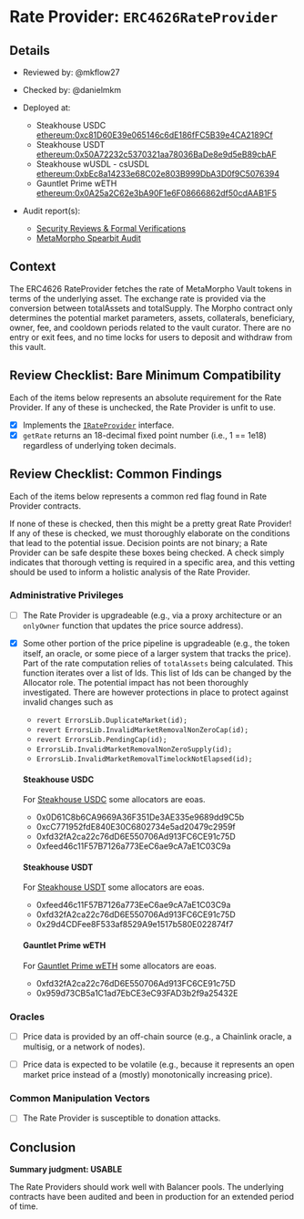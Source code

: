 # Rate Provider: `ERC4626RateProvider`

## Details
- Reviewed by: @mkflow27
- Checked by: @danielmkm
- Deployed at:
    - Steakhouse USDC [ethereum:0xc81D60E39e065146c6dE186fFC5B39e4CA2189Cf](https://etherscan.io/address/0xc81D60E39e065146c6dE186fFC5B39e4CA2189Cf#code)
    - Steakhouse USDT [ethereum:0x50A72232c5370321aa78036BaDe8e9d5eB89cbAF](https://etherscan.io/address/0x50A72232c5370321aa78036BaDe8e9d5eB89cbAF#code)
     - Steakhouse wUSDL - csUSDL [ethereum:0xbEc8a14233e68C02e803B999DbA3D0f9C5076394](https://etherscan.io/address/0xbEc8a14233e68C02e803B999DbA3D0f9C5076394#code)
    - Gauntlet Prime wETH [ethereum:0x0A25a2C62e3bA90F1e6F08666862df50cdAAB1F5](https://etherscan.io/address/0x0A25a2C62e3bA90F1e6F08666862df50cdAAB1F5#code)


- Audit report(s):
    - [Security Reviews & Formal Verifications](https://docs.morpho.org/security-reviews/)
    - [MetaMorpho Spearbit Audit](https://github.com/morpho-org/metamorpho/blob/main/audits/2023-11-14-metamorpho-cantina-managed-review.pdf)

## Context
The ERC4626 RateProvider fetches the rate of MetaMorpho Vault tokens in terms of the underlying asset. The exchange rate is provided via the conversion between totalAssets and totalSupply. The Morpho contract only determines the potential market parameters, assets, collaterals, beneficiary, owner, fee, and cooldown periods related to the vault curator. There are no entry or exit fees, and no time locks for users to deposit and withdraw from this vault. 

## Review Checklist: Bare Minimum Compatibility
Each of the items below represents an absolute requirement for the Rate Provider. If any of these is unchecked, the Rate Provider is unfit to use.

- [x] Implements the [`IRateProvider`](https://github.com/balancer/balancer-v2-monorepo/blob/bc3b3fee6e13e01d2efe610ed8118fdb74dfc1f2/pkg/interfaces/contracts/pool-utils/IRateProvider.sol) interface.
- [x] `getRate` returns an 18-decimal fixed point number (i.e., 1 == 1e18) regardless of underlying token decimals.

## Review Checklist: Common Findings
Each of the items below represents a common red flag found in Rate Provider contracts.

If none of these is checked, then this might be a pretty great Rate Provider! If any of these is checked, we must thoroughly elaborate on the conditions that lead to the potential issue. Decision points are not binary; a Rate Provider can be safe despite these boxes being checked. A check simply indicates that thorough vetting is required in a specific area, and this vetting should be used to inform a holistic analysis of the Rate Provider.

### Administrative Privileges
- [ ] The Rate Provider is upgradeable (e.g., via a proxy architecture or an `onlyOwner` function that updates the price source address).

- [x] Some other portion of the price pipeline is upgradeable (e.g., the token itself, an oracle, or some piece of a larger system that tracks the price). 
    Part of the rate computation relies of `totalAssets` being calculated. This function iterates over a list of Ids. This list of Ids can be changed by the Allocator role. The potential impact has not been thoroughly investigated. There are however protections in place to protect against invalid changes such as
    - `revert ErrorsLib.DuplicateMarket(id);`
    - `revert ErrorsLib.InvalidMarketRemovalNonZeroCap(id);`
    - `revert ErrorsLib.PendingCap(id);`
    - `ErrorsLib.InvalidMarketRemovalNonZeroSupply(id);`
    - `ErrorsLib.InvalidMarketRemovalTimelockNotElapsed(id);`

    #### Steakhouse USDC 
    For [Steakhouse USDC](https://etherscan.io/address/0xBEEF01735c132Ada46AA9aA4c54623cAA92A64CB) some allocators are eoas.
    - 0x0D61C8b6CA9669A36F351De3AE335e9689dd9C5b
    - 0xcC771952fdE840E30C6802734e5ad20479c2959f
    - 0xfd32fA2ca22c76dD6E550706Ad913FC6CE91c75D
    - 0xfeed46c11F57B7126a773EeC6ae9cA7aE1C03C9a
    #### Steakhouse USDT
    For [Steakhouse USDT](https://etherscan.io/address/0xbEef047a543E45807105E51A8BBEFCc5950fcfBa) some allocators are eoas.
    - 0xfeed46c11F57B7126a773EeC6ae9cA7aE1C03C9a
    - 0xfd32fA2ca22c76dD6E550706Ad913FC6CE91c75D
    - 0x29d4CDFee8F533af8529A9e1517b580E022874f7
    #### Gauntlet Prime wETH
    For [Gauntlet Prime wETH](https://etherscan.io/address/0x2371e134e3455e0593363cBF89d3b6cf53740618) some allocators are eoas.
    - 0xfd32fA2ca22c76dD6E550706Ad913FC6CE91c75D
    - 0x959d73CB5a1C1ad7EbCE3eC93FAD3b2f9a25432E
    
### Oracles
- [ ] Price data is provided by an off-chain source (e.g., a Chainlink oracle, a multisig, or a network of nodes).

- [ ] Price data is expected to be volatile (e.g., because it represents an open market price instead of a (mostly) monotonically increasing price).

### Common Manipulation Vectors
- [ ] The Rate Provider is susceptible to donation attacks.

## Conclusion
**Summary judgment: USABLE**

The Rate Providers should work well with Balancer pools. The underlying contracts have been audited and been in production for an extended period of time.
